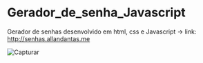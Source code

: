 # Gerador_de_senha_Javascript
Gerador de senhas desenvolvido em html, css e Javascript -> 
link: http://senhas.allandantas.me

![Capturar](https://github.com/AllanDantas21/Gerador_de_senha_Javascript/assets/135276676/f8ff4c3c-2c10-4767-b5ec-f6792e6a0873)


